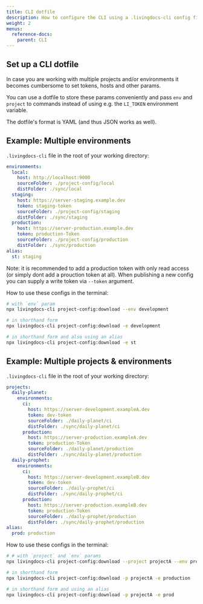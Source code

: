 ```yaml
---
title: CLI dotfile
description: How to configure the CLI using a .livingdocs-cli config file
weight: 2
menus:
  reference-docs:
    parent: CLI
---
```


## Set up a CLI dotfile

In case you are working with multiple projects and/or environments it becomes
cumbersome to set tokens, hosts and other params.

You can use a dotfile to store these params conveniently and pass
`env` and `project` to commands instead of
using e.g. the `LI_TOKEN` environment variable.

The dotfile's format is YAML (and thus JSON works as well).

## Example: Multiple environments

`.livingdocs-cli` file in the root of your working directory:

```yaml
environments:
  local:
    host: http://localhost:9000
    sourceFolder: ./project-config/local
    distFolder: ./sync/local
  staging:
    host: https://server-staging.example.dev
    token: staging-token
    sourceFolder: ./project-config/staging
    distFolder: ./sync/staging
  production:
    host: https://server-production.example.dev
    token: production-Token
    sourceFolder: ./project-config/production
    distFolder: ./sync/production
alias:
  st: staging
```

Note: it is recommended to add a production token with only
read access (or simply dont add a prouction token at all). When publishing a new config you can supply a write token via `--token` argument.

How to use these configs in the terminal:

```sh
# with `env` param
npx livingdocs-cli project-config:download --env development

# in shorthand form
npx livingdocs-cli project-config:download -e development

# in shorthand form and also using an alias
npx livingdocs-cli project-config:download -e st
```

## Example: Multiple projects & environments

`.livingdocs-cli` file in the root of your working directory:

```yaml
projects:
  daily-planet:
    environments:
      ci:
        host: https://server-development.exampleA.dev
        token: dev-token
        sourceFolder: ./daily-planet/ci
        distFolder: ./sync/daily-planet/ci
      production:
        host: https://server-production.exampleA.dev
        token: production-Token
        sourceFolder: ./daily-planet/production
        distFolder: ./sync/daily-planet/production
  daily-prophet:
    environments:
      ci:
        host: https://server-development.exampleB.dev
        token: dev-token
        sourceFolder: ./daily-prophet/ci
        distFolder: ./sync/daily-prophet/ci
      production:
        host: https://server-production.exampleB.dev
        token: production-Token
        sourceFolder: ./daily-prophet/production
        distFolder: ./sync/daily-prophet/production
alias:
  prod: production
```

How to use these configs in the terminal:

```sh
# # with `project` and `env` params
npx livingdocs-cli project-config:download --project projectA --env production

# in shorthand form
npx livingdocs-cli project-config:download -p projectA -e production

# in shorthand form and using an alias
npx livingdocs-cli project-config:download -p projectA -e prod
```
